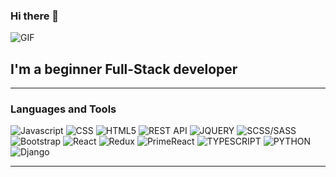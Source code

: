 ### Hi there  👋

![GIF](https://www.budgetsaresexy.com/images/working-gif.gif)

## I'm a beginner Full-Stack developer
***
### Languages and Tools
![Javascript](https://img.shields.io/badge/-Javascript-black?style=for-the-badge&logo=javascript) ![CSS](https://img.shields.io/badge/-CSS-black?style=for-the-badge&logo=CSS3&logoColor=blue) ![HTML5](https://img.shields.io/badge/-HTML5-black?style=for-the-badge&logo=HTML5) ![REST API](https://img.shields.io/badge/-REST&#32;API-black?style=for-the-badge&logo=restapi) ![JQUERY](https://img.shields.io/badge/-JQUERY-black?style=for-the-badge&logo=jquery&logoColor=lightblue) ![SCSS/SASS](https://img.shields.io/badge/-SCSS-black?style=for-the-badge&logo=sass) ![Bootstrap](https://img.shields.io/badge/-Bootstrap-black?style=for-the-badge&logo=bootstrap) ![React](https://img.shields.io/badge/-React-black?style=for-the-badge&logo=react) ![Redux](https://img.shields.io/badge/-Redux-black?style=for-the-badge&logo=redux) ![PrimeReact](https://img.shields.io/badge/-PrimeReact-black?style=for-the-badge&logo=primereact) ![TYPESCRIPT](https://img.shields.io/badge/-Typescript-black?style=for-the-badge&logo=typescript) ![PYTHON](https://img.shields.io/badge/-Python-black?style=for-the-badge&logo=python) ![Django](https://img.shields.io/badge/-Django-black?style=for-the-badge&logo=django)
***


